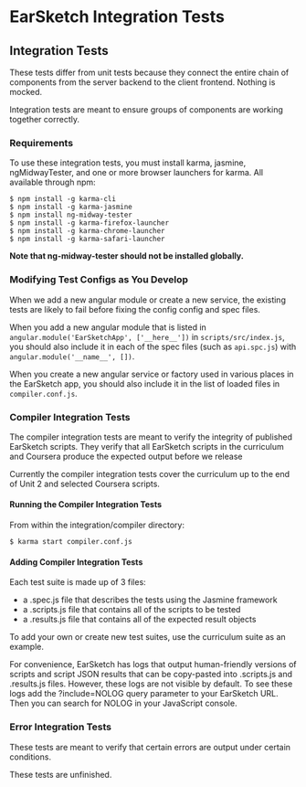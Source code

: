 # EarSketch Integration Tests

## Integration Tests

These tests differ from unit tests because they connect the entire chain of components from the server backend to the client frontend. Nothing is mocked.

Integration tests are meant to ensure groups of components are working together
correctly.

### Requirements

To use these integration tests, you must install karma, jasmine, ngMidwayTester, and one or more browser launchers for karma. All available through npm:

    $ npm install -g karma-cli
    $ npm install -g karma-jasmine
    $ npm install ng-midway-tester
    $ npm install -g karma-firefox-launcher
    $ npm install -g karma-chrome-launcher
    $ npm install -g karma-safari-launcher

**Note that ng-midway-tester should not be installed globally.**

### Modifying Test Configs as You Develop

When we add a new angular module or create a new service, the existing tests are likely to fail before fixing the config config and spec files.

When you add a new angular module that is listed in `angular.module('EarSketchApp', ['__here__'])` in `scripts/src/index.js`, you should also include it in each of the spec files (such as `api.spc.js`) with `angular.module('__name__', [])`.

When you create a new angular service or factory used in various places in the EarSketch app, you should also include it in the list of loaded files in `compiler.conf.js`. 


### Compiler Integration Tests

The compiler integration tests are meant to verify the integrity of published EarSketch scripts. They verify that all EarSketch scripts in the curriculum and Coursera produce the expected output before we release 

Currently the compiler integration tests cover the curriculum up to the end of Unit 2 and selected Coursera scripts.


#### Running the Compiler Integration Tests

From within the integration/compiler directory:

    $ karma start compiler.conf.js

#### Adding Compiler Integration Tests

Each test suite is made up of 3 files:

- a .spec.js file that describes the tests using the Jasmine framework
- a .scripts.js file that contains all of the scripts to be tested
- a .results.js file that contains all of the expected result objects

To add your own or create new test suites, use the curriculum suite as an example.

For convenience, EarSketch has logs that output human-friendly versions of scripts and script JSON results that can be copy-pasted into .scripts.js and .results.js files. However, these logs are not visible by default. To see these logs add the ?include=NOLOG query parameter to your EarSketch URL. Then you can search for NOLOG in your JavaScript console.

### Error Integration Tests

These tests are meant to verify that certain errors are output under certain conditions.

These tests are unfinished.


